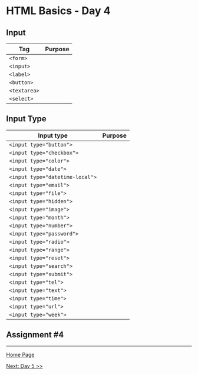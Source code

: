 # HTML Basics - Day 4

## Input

| Tag |   Purpose |
|-----|----------:|
| `<form>` | |
| `<input>` | |
| `<label>` | |
| `<button>` | |
| `<textarea>` | |
| `<select>` | |

## Input Type

 | Input type |   Purpose |
 |-----|----------:|
 | `<input type="button">` |  |
 | `<input type="checkbox">` |  |
 | `<input type="color">` |  |
 | `<input type="date">` |  |
 | `<input type="datetime-local">` |  |
 | `<input type="email">` |  |
 | `<input type="file">` |  |
 | `<input type="hidden">` |  |
 | `<input type="image">` |  |
 | `<input type="month">` |  |
 | `<input type="number">` |  |
 | `<input type="password">` |  |
 | `<input type="radio">` |  |
 | `<input type="range">` |  |
 | `<input type="reset">` |  |
 | `<input type="search">` |  |
 | `<input type="submit">` |  |
 | `<input type="tel">` |  |
 | `<input type="text">` |  |
 | `<input type="time">` |  |
 | `<input type="url">` |  |
 | `<input type="week">` |  |

## Assignment #4

---

[Home Page](../README.md)

[Next: Day 5 >>](05-html-day05.md)
